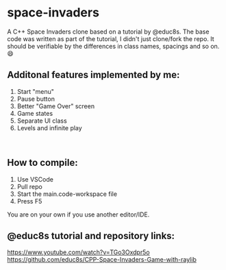 # space-invaders
A C++ Space Invaders clone based on a tutorial by @educ8s. The base code was written as part of the tutorial, I didn't just clone/fork the repo. It should be verifiable by the differences in class names, spacings and so on.  😄
<br>

## Additonal features implemented by me:
1. Start "menu"
2. Pause button
3. Better "Game Over" screen
4. Game states
5. Separate UI class
6. Levels and infinite play
<br>

## How to compile:
1. Use VSCode
2. Pull repo
3. Start the main.code-workspace file
4. Press F5

You are on your own if you use another editor/IDE.
<br>

## @educ8s tutorial and repository links:
https://www.youtube.com/watch?v=TGo3Oxdpr5o <br>
https://github.com/educ8s/CPP-Space-Invaders-Game-with-raylib
